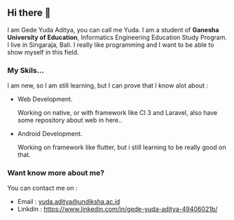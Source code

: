 ## Hi there 👋

I am Gede Yuda Aditya, you can call me Yuda. I am a student of **Ganesha University of Education**, Informatics Engineering Education Study Program. I live in Singaraja, Bali. I really like programming and I want to be able to show myself in this field.

### My Skils...
I am new, so I am still learning, but I can prove that I know alot about :
- Web Development.
  
  Working on native, or with framework like CI 3 and Laravel, also have some repository about web in here..

- Android Development.
  
  Working on framework like flutter, but i still learning to be really good on that.

### Want know more about me?
You can contact me on :
- Email   : yuda.aditya@undiksha.ac.id
- Linkdin : https://www.linkedin.com/in/gede-yuda-aditya-49406021b/


<!--
**GedeYudaAditya/GedeYudaAditya** is a ✨ _special_ ✨ repository because its `README.md` (this file) appears on your GitHub profile.

Here are some ideas to get you started:

- 🔭 I’m currently working on ...
- 🌱 I’m currently learning ...
- 👯 I’m looking to collaborate on ...
- 🤔 I’m looking for help with ...
- 💬 Ask me about ...
- 📫 How to reach me: ...
- 😄 Pronouns: ...
- ⚡ Fun fact: ...
-->

